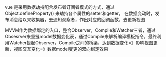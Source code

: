 
vue 是采用数据劫持配合发布者订阅者模式的方式，通过 Object.defineProperty() 来劫持各个属性的setter和getter， 在数据变动时，发布消息给以来收集器，去通知观察者，作出对应的回调函数，去更新视图

MVVM作为数据绑定的入口，整合Observer，Compile和Watcher三者，通过Obsesrver来坚挺model数据变化表，通过Compile来解析编译模板指令，最终利用Watcher搭起Observer，Compile之间的桥梁，达到数据变化=》影响视图更新，视图交互变化=》数据model变更的双向绑定效果